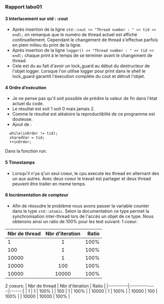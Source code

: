 ### Rapport labo01
#### 3 Interlacement sur std : :cout
- Après insertion de la ligne ```std::cout << "Thread number : " << tid << endl;``` on remarque que le numéro de thread actuel est affiché continuellement. Cependant le changement de thread s'effectue parfois en plein milieu du print de la ligne.
- Après insertion de la ligne ```logger() << "Thread number : " << tid << endl;``` chaque print à le temps de se terminer avant le changement de thread.
- Cela est du au fait d'avoir un lock_guard au début du destructeur de l'objet logger. Lorsque l'on utilise logger pour print dans le shell le lock_guard garantit l'éxecution complète du cout et détruit l'objet.

#### 4 Ordre d’exécution
- Je ne pense pas qu'il soit possible de prédire la valeur de fin dans l'état actuel du code.
- Le résultat est soit 1 soit 0 mais jamais 2.
- Comme le résultat est aléatoire la reproductiblité de ce programme est douteuse.
- Ajout de :
```
  while(inOrder != tid);
  sharedVar = tid;
  ++inOrder;
```
   Dans la fonction run.
  
#### 5 Timestamps
- Lorsqu'il n'ya q'un seul coeur, le cpu execute les thread en alternant des un aux autres. Avec deux coeur le travail est partager et deux thread peuvent être traiter en meme temps.

#### 6 Incrémentation de compteur
- Afin de résoudre le problème nous avons passer la variable counter dans le type ```std::atomic```. Selon la documentation ce type permet la synchronisation inter-thread lors de l'accès un objet de ce type. Nous obtenons ainsi un ratio de 100% pour les test suivant:
1 coeur:

| Nbr de thread | Nbr d'iteration | Ratio | 
|----------|:-------------:|------:|
| 1 | 1 | 100% |
| 100 | 1 | 100% |
| 10000 | 1 | 100% | 
| 10000 | 100 | 100% |
| 10000 | 10000 | 100% |

2 coeurs:
| Nbr de thread | Nbr d'iteration | Ratio |
|----------|:-------------:|------:|
| 1 | 1 | 100% |
| 100 | 1 | 100% |
| 10000 | 1 | 100% | 
| 10000 | 100 | 100% |
| 10000 | 10000 | 100% |
